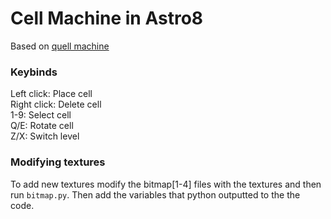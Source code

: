 # Cell Machine in Astro8
Based on [quell machine](https://github.com/blaumeise20/quell-machine)

### Keybinds
Left click: Place cell<br/>
Right click: Delete cell<br/>
1-9: Select cell<br/>
Q/E: Rotate cell<br/>
Z/X: Switch level<br/>

### Modifying textures
To add new textures modify the bitmap[1-4] files with the textures and then run `bitmap.py`.
Then add the variables that python outputted to the the code.

